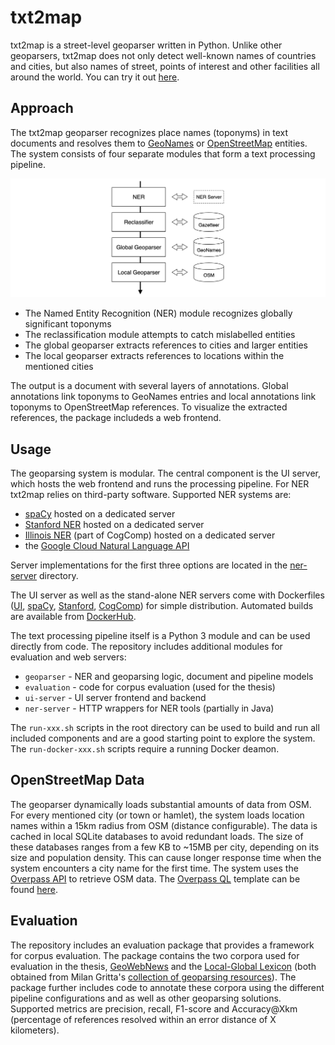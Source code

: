 # txt2map

txt2map is a street-level geoparser written in Python. Unlike other geoparsers, txt2map does not only detect well-known names of countries and cities, but also names of street, points of interest and other facilities all around the world. You can try it out [here](http://54.229.3.214). 

## Approach

The txt2map geoparser recognizes place names (toponyms) in text documents and resolves them to [GeoNames](https://www.geonames.org) or [OpenStreetMap](https://www.openstreetmap.org) entities. The system consists of four separate modules that form a text processing pipeline.

![txt2map System Architecture](pipeline.png)

- The Named Entity Recognition (NER) module recognizes globally significant toponyms
- The reclassification module attempts to catch mislabelled entities
- The global geoparser extracts references to cities and larger entities
- The local geoparser extracts references to locations within the mentioned cities

The output is a document with several layers of annotations. Global annotations link toponyms to GeoNames entries and local annotations link toponyms to OpenStreetMap references. To visualize the extracted references, the package includeds a web frontend.

## Usage

The geoparsing system is modular. The central component is the UI server, which hosts the web frontend and runs the processing pipeline. For NER txt2map relies on third-party software. Supported NER systems are:

- [spaCy](https://spacy.io) hosted on a dedicated server
- [Stanford NER](https://nlp.stanford.edu/software/CRF-NER.shtml) hosted on a dedicated server
- [Illinois NER](https://cogcomp.seas.upenn.edu/page/software_view/NETagger) (part of CogComp) hosted on a dedicated server
- the [Google Cloud Natural Language API](https://cloud.google.com/natural-language/)

Server implementations for the first three options are located in the [ner-server](ner-server) directory.

The UI server as well as the stand-alone NER servers come with Dockerfiles ([UI](Dockerfile), [spaCy](ner-server/spacy/Dockerfile), [Stanford](ner-server/cogcomp/Dockerfile), [CogComp](ner-server/stanford/Dockerfile)) for simple distribution. Automated builds are available from [DockerHub](https://hub.docker.com/repository/docker/ernestoelsaesser/txt2map/general).

The text processing pipeline itself is a Python 3 module and can be used directly from code. The repository includes additional modules for evaluation and web servers:

- `geoparser` - NER and geoparsing logic, document and pipeline models
- `evaluation` - code for corpus evaluation (used for the thesis)
- `ui-server` - UI server frontend and backend
- `ner-server` - HTTP wrappers for NER tools (partially in Java)

The `run-xxx.sh` scripts in the root directory can be used to build and run all included components and are a good starting point to explore the system. The `run-docker-xxx.sh` scripts require a running Docker deamon.

## OpenStreetMap Data

The geoparser dynamically loads substantial amounts of data from OSM. For every mentioned city (or town or hamlet), the system loads location names within a 15km radius from OSM (distance configurable). The data is cached in local SQLite databases to avoid redundant loads. The size of these databases ranges from a few KB to ~15MB per city, depending on its size and population density. This can cause longer response time when the system encounters a city name for the first time. The system uses the [Overpass API](https://wiki.openstreetmap.org/wiki/Overpass_API) to retrieve OSM data. The [Overpass QL](https://wiki.openstreetmap.org/wiki/Overpass_API/Overpass_QL) template can be found [here](geoparser/osm.py#L84). 


## Evaluation

The repository includes an evaluation package that provides a framework for corpus evaluation. The package contains the two corpora used for evaluation in the thesis, [GeoWebNews](https://link.springer.com/article/10.1007/s10579-019-09475-3) and the [Local-Global Lexicon](https://ieeexplore.ieee.org/abstract/document/5447903) (both obtained from Milan Gritta's [collection of geoparsing resources](https://github.com/milangritta/Pragmatic-Guide-to-Geoparsing-Evaluation)). The package further includes code to annotate these corpora using the different pipeline configurations and as well as other geoparsing solutions. Supported metrics are precision, recall, F1-score and Accuracy@Xkm (percentage of references resolved within an error distance of X kilometers).